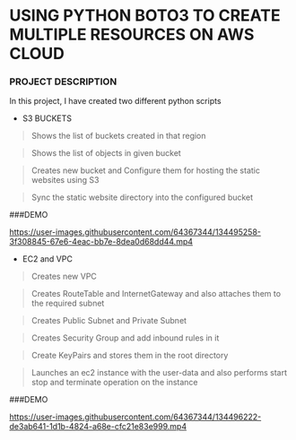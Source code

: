 # USING PYTHON BOTO3 TO CREATE MULTIPLE RESOURCES ON AWS CLOUD


### PROJECT DESCRIPTION

In this project, I have created two different python scripts

- S3 BUCKETS

> Shows the list of buckets created in that region

> Shows the list of objects in given bucket

> Creates new bucket and Configure them for hosting the static websites using S3

> Sync the static website directory into the configured bucket

###DEMO

https://user-images.githubusercontent.com/64367344/134495258-3f308845-67e6-4eac-bb7e-8dea0d68dd44.mp4



- EC2 and VPC

> Creates new VPC

> Creates RouteTable and InternetGateway and also attaches them to the required subnet

> Creates Public Subnet and Private Subnet

> Creates Security Group and add inbound rules in it

> Create KeyPairs and stores them in the root directory

> Launches an ec2 instance with the user-data and also performs start stop and terminate operation on the instance

###DEMO

https://user-images.githubusercontent.com/64367344/134496222-de3ab641-1d1b-4824-a68e-cfc21e83e999.mp4
